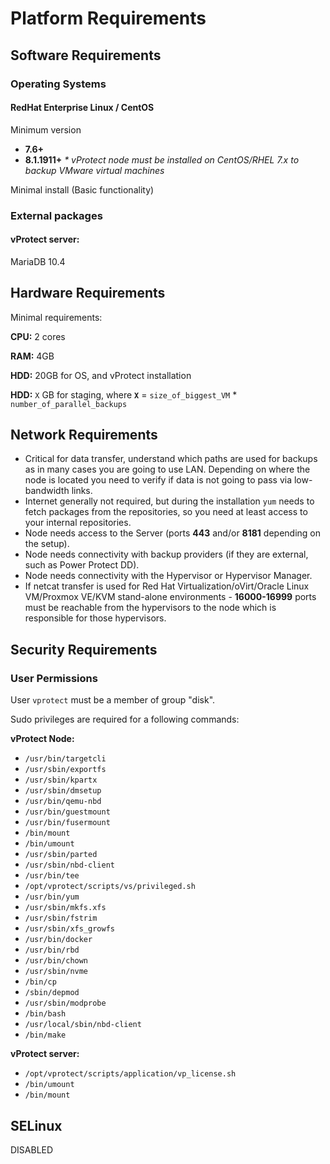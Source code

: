 # Platform Requirements

## Software Requirements

### Operating Systems

#### RedHat Enterprise Linux / CentOS

Minimum version

* **7.6+**
* **8.1.1911+** _\* vProtect node must be installed on CentOS/RHEL 7.x to backup VMware virtual machines_

Minimal install \(Basic functionality\)

### External packages

#### vProtect server:

MariaDB 10.4

## Hardware Requirements

Minimal requirements:

**CPU:** 2 cores

**RAM:** 4GB

**HDD:** 20GB for OS, and vProtect installation

**HDD:** `X` GB for staging, where **`X`** = `size_of_biggest_VM` \* `number_of_parallel_backups`

## Network Requirements

* Critical for data transfer, understand which paths are used for backups as in many cases you are going to use LAN. Depending on where the node is located you need to verify if data is not going to pass via low-bandwidth links.
* Internet generally not required, but during the installation `yum` needs to fetch packages from the repositories, so you need at least access to your internal repositories.
* Node needs access to the Server \(ports **443** and/or **8181** depending on the setup\).
* Node needs connectivity with backup providers \(if they are external, such as Power Protect DD\).
* Node needs connectivity with the Hypervisor or Hypervisor Manager.
* If netcat transfer is used for Red Hat Virtualization/oVirt/Oracle Linux VM/Proxmox VE/KVM stand-alone environments - **16000-16999** ports must be reachable from the hypervisors to the node which is responsible for those hypervisors.

## Security Requirements

### User Permissions

User `vprotect` must be a member of group "disk".

Sudo privileges are required for a following commands:

**vProtect Node:**

* `/usr/bin/targetcli`
* `/usr/sbin/exportfs`
* `/usr/sbin/kpartx`
* `/usr/sbin/dmsetup`
* `/usr/bin/qemu-nbd`
* `/usr/bin/guestmount`
* `/usr/bin/fusermount`
* `/bin/mount`
* `/bin/umount`
* `/usr/sbin/parted`
* `/usr/sbin/nbd-client`
* `/usr/bin/tee`
* `/opt/vprotect/scripts/vs/privileged.sh`
* `/usr/bin/yum`
* `/usr/sbin/mkfs.xfs`
* `/usr/sbin/fstrim`
* `/usr/sbin/xfs_growfs`
* `/usr/bin/docker`
* `/usr/bin/rbd`
* `/usr/bin/chown`
* `/usr/sbin/nvme`
* `/bin/cp`
* `/sbin/depmod`
* `/usr/sbin/modprobe`
* `/bin/bash`
* `/usr/local/sbin/nbd-client`
* `/bin/make`

**vProtect server:**

* `/opt/vprotect/scripts/application/vp_license.sh`
* `/bin/umount`
* `/bin/mount`

## SELinux

DISABLED

